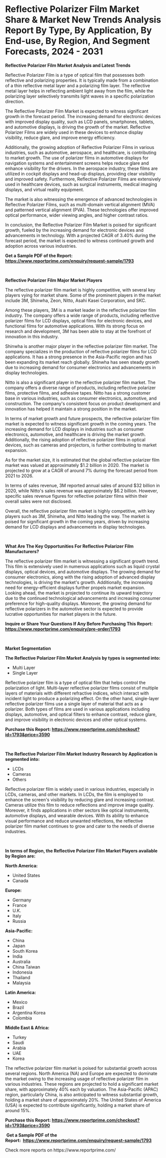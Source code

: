 <p><h1>Reflective Polarizer Film Market Share & Market New Trends Analysis Report By Type, By Application, By End-use, By Region, And Segment Forecasts, 2024 - 2031</h1></p><p><strong>Reflective Polarizer Film Market Analysis and Latest Trends</strong></p>
<p><p>Reflective Polarizer Film is a type of optical film that possesses both reflective and polarizing properties. It is typically made from a combination of a thin reflective metal layer and a polarizing film layer. The reflective metal layer helps in reflecting ambient light away from the film, while the polarizing layer selectively transmits light waves in a specific polarization direction.</p><p>The Reflective Polarizer Film Market is expected to witness significant growth in the forecast period. The increasing demand for electronic devices with improved display quality, such as LCD panels, smartphones, tablets, and automotive displays, is driving the growth of the market. Reflective Polarizer Films are widely used in these devices to enhance display visibility, reduce glare, and improve energy efficiency.</p><p>Additionally, the growing adoption of Reflective Polarizer Films in various industries, such as automotive, aerospace, and healthcare, is contributing to market growth. The use of polarizer films in automotive displays for navigation systems and entertainment screens helps reduce glare and enhance visibility for the drivers. In the aerospace industry, these films are utilized in cockpit displays and head-up displays, providing clear visibility and improved safety. Furthermore, Reflective Polarizer Films are extensively used in healthcare devices, such as surgical instruments, medical imaging displays, and virtual reality equipment.</p><p>The market is also witnessing the emergence of advanced technologies in Reflective Polarizer Films, such as multi-domain vertical alignment (MVA) and patterned vertical alignment (PVA). These technologies offer improved optical performance, wider viewing angles, and higher contrast ratios.</p><p>In conclusion, the Reflective Polarizer Film Market is poised for significant growth, fueled by the increasing demand for electronic devices and advancements in technology. With a projected CAGR of 3.40% during the forecast period, the market is expected to witness continued growth and adoption across various industries.</p></p>
<p><strong>Get a Sample PDF of the Report:&nbsp; <a href="https://www.reportprime.com/enquiry/request-sample/1793">https://www.reportprime.com/enquiry/request-sample/1793</a></strong></p>
<p>&nbsp;</p>
<p><strong>Reflective Polarizer Film Major Market Players</strong></p>
<p><p>The reflective polarizer film market is highly competitive, with several key players vying for market share. Some of the prominent players in the market include 3M, Shinwha, Zeon, Nitto, Asahi Kasei Corporation, and SKC.</p><p>Among these players, 3M is a market leader in the reflective polarizer film industry. The company offers a wide range of products, including reflective polarizer films for LCD displays, optical films for electronic devices, and functional films for automotive applications. With its strong focus on research and development, 3M has been able to stay at the forefront of innovation in this industry.</p><p>Shinwha is another major player in the reflective polarizer film market. The company specializes in the production of reflective polarizer films for LCD applications. It has a strong presence in the Asia-Pacific region and has been expanding its market reach globally. Shinwha has seen steady growth due to increasing demand for consumer electronics and advancements in display technologies.</p><p>Nitto is also a significant player in the reflective polarizer film market. The company offers a diverse range of products, including reflective polarizer films, protective films, and adhesive tapes. Nitto has a strong customer base in various industries, such as consumer electronics, automotive, and construction. The company's consistent focus on product development and innovation has helped it maintain a strong position in the market.</p><p>In terms of market growth and future prospects, the reflective polarizer film market is expected to witness significant growth in the coming years. The increasing demand for LCD displays in industries such as consumer electronics, automotive, and healthcare is driving the market growth. Additionally, the rising adoption of reflective polarizer films in optical devices, such as cameras and projectors, is further contributing to market expansion.</p><p>As for the market size, it is estimated that the global reflective polarizer film market was valued at approximately $1.2 billion in 2020. The market is projected to grow at a CAGR of around 7% during the forecast period from 2021 to 2026.</p><p>In terms of sales revenue, 3M reported annual sales of around $32 billion in 2020, while Nitto's sales revenue was approximately $6.2 billion. However, specific sales revenue figures for reflective polarizer films within their overall sales were not disclosed.</p><p>Overall, the reflective polarizer film market is highly competitive, with key players such as 3M, Shinwha, and Nitto leading the way. The market is poised for significant growth in the coming years, driven by increasing demand for LCD displays and advancements in display technologies.</p></p>
<p>&nbsp;</p>
<p><strong>What Are The Key Opportunities For Reflective Polarizer Film Manufacturers?</strong></p>
<p><p>The reflective polarizer film market is witnessing a significant growth trend. This film is extensively used in numerous applications such as liquid crystal displays, optical devices, and automotive displays. The growing demand for consumer electronics, along with the rising adoption of advanced display technologies, is driving the market's growth. Additionally, the increasing need for energy-efficient displays further propels market expansion. Looking ahead, the market is projected to continue its upward trajectory due to the continued technological advancements and increasing consumer preference for high-quality displays. Moreover, the growing demand for reflective polarizers in the automotive sector is expected to provide lucrative opportunities for market players in the future.</p></p>
<p><strong>Inquire or Share Your Questions If Any Before Purchasing This Report: <a href="https://www.reportprime.com/enquiry/pre-order/1793">https://www.reportprime.com/enquiry/pre-order/1793</a></strong></p>
<p>&nbsp;</p>
<p><strong>Market Segmentation</strong></p>
<p><strong>The Reflective Polarizer Film Market Analysis by types is segmented into:</strong></p>
<p><ul><li>Multi Layer</li><li>Single Layer</li></ul></p>
<p><p>Reflective polarizer film is a type of optical film that helps control the polarization of light. Multi-layer reflective polarizer films consist of multiple layers of materials with different refractive indices, which interact with incident light to produce a polarizing effect. On the other hand, single-layer reflective polarizer films use a single layer of material that acts as a polarizer. Both types of films are used in various applications including displays, automotive, and optical filters to enhance contrast, reduce glare, and improve visibility in electronic devices and other optical systems.</p></p>
<p><strong>Purchase this Report:&nbsp;<a href="https://www.reportprime.com/checkout?id=1793&price=3590">https://www.reportprime.com/checkout?id=1793&price=3590</a></strong></p>
<p>&nbsp;</p>
<p><strong>The Reflective Polarizer Film Market Industry Research by Application is segmented into:</strong></p>
<p><ul><li>LCDs</li><li>Cameras</li><li>Others</li></ul></p>
<p><p>Reflective polarizer film is widely used in various industries, especially in LCDs, cameras, and other markets. In LCDs, the film is employed to enhance the screen's visibility by reducing glare and increasing contrast. Cameras utilize this film to reduce reflections and improve image quality. Moreover, it finds applications in other sectors like optical instruments, automotive displays, and wearable devices. With its ability to enhance visual performance and reduce unwanted reflections, the reflective polarizer film market continues to grow and cater to the needs of diverse industries.</p></p>
<p>&nbsp;</p>
<p><strong>In terms of Region, the Reflective Polarizer Film Market Players available by Region are:</strong></p>
<p>
    <p> <strong> North America: </strong>
        <ul>
            <li>United States</li>
            <li>Canada</li>
        </ul>
        </p> 
    <p> <strong> Europe: </strong>
        <ul>
            <li>Germany</li>
            <li>France</li>
            <li>U.K.</li>
            <li>Italy</li>
            <li>Russia</li>
        </ul>
        </p> 
    <p> <strong> Asia-Pacific: </strong>
        <ul>
            <li>China</li>
            <li>Japan</li>
            <li>South Korea</li>
            <li>India</li>
            <li>Australia</li>
            <li>China Taiwan</li>
            <li>Indonesia</li>
            <li>Thailand</li>
            <li>Malaysia</li>
        </ul>
        </p> 
    <p> <strong> Latin America: </strong>
        <ul>
            <li>Mexico</li>
            <li>Brazil</li>
            <li>Argentina Korea</li>
            <li>Colombia</li>
        </ul>
        </p> 
    <p> <strong> Middle East & Africa: </strong>
        <ul>
            <li>Turkey</li>
            <li>Saudi</li>
            <li>Arabia</li>
            <li>UAE</li>
            <li>Korea</li>
        </ul>
    </p>
    </p>
<p><p>The reflective polarizer film market is poised for substantial growth across several regions. North America (NA) and Europe are expected to dominate the market owing to the increasing usage of reflective polarizer film in various industries. These regions are projected to hold a significant market share, with approximately 40% each by valuation. The Asia-Pacific (APAC) region, particularly China, is also anticipated to witness substantial growth, holding a market share of approximately 20%. The United States of America (USA) is expected to contribute significantly, holding a market share of around 15%.</p></p>
<p><strong>Purchase this Report: <a href="https://www.reportprime.com/checkout?id=1793&price=3590">https://www.reportprime.com/checkout?id=1793&price=3590</a></strong></p>
<p>&nbsp;<strong>Get a Sample PDF of the Report:&nbsp;&nbsp;<a href="https://www.reportprime.com/enquiry/request-sample/1793">https://www.reportprime.com/enquiry/request-sample/1793</a></strong></p>
<p><strong></strong></p>
<p>Check more reports on https://www.reportprime.com/</p>
